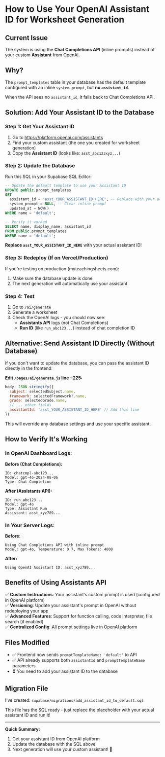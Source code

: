 # How to Use Your OpenAI Assistant ID for Worksheet Generation

## Current Issue
The system is using the **Chat Completions API** (inline prompts) instead of your custom **Assistant** from OpenAI.

## Why?
The `prompt_templates` table in your database has the default template configured with an inline `system_prompt`, but **no `assistant_id`**.

When the API sees no `assistant_id`, it falls back to Chat Completions API.

## Solution: Add Your Assistant ID to the Database

### Step 1: Get Your Assistant ID
1. Go to https://platform.openai.com/assistants
2. Find your custom assistant (the one you created for worksheet generation)
3. Copy the **Assistant ID** (looks like: `asst_abc123xyz...`)

### Step 2: Update the Database
Run this SQL in your Supabase SQL Editor:

```sql
-- Update the default template to use your Assistant ID
UPDATE public.prompt_templates
SET 
  assistant_id = 'asst_YOUR_ASSISTANT_ID_HERE', -- Replace with your actual ID
  system_prompt = NULL, -- Clear inline prompt
  updated_at = NOW()
WHERE name = 'default';

-- Verify it worked
SELECT name, display_name, assistant_id 
FROM public.prompt_templates 
WHERE name = 'default';
```

**Replace `asst_YOUR_ASSISTANT_ID_HERE`** with your actual assistant ID!

### Step 3: Redeploy (If on Vercel/Production)
If you're testing on production (myteachingsheets.com):
1. Make sure the database update is done
2. The next generation will automatically use your assistant

### Step 4: Test
1. Go to `/ai/generate`
2. Generate a worksheet
3. Check the OpenAI logs - you should now see:
   - **Assistants API** logs (not Chat Completions)
   - **Run ID** (like `run_abc123...`) instead of chat completion ID

## Alternative: Send Assistant ID Directly (Without Database)

If you don't want to update the database, you can pass the assistant ID directly in the frontend:

**Edit `/pages/ai/generate.js` line ~225:**
```javascript
body: JSON.stringify({
  subject: selectedSubject.name,
  framework: selectedFramework?.name,
  grade: selectedGrade.name,
  // ... other fields
  assistantId: 'asst_YOUR_ASSISTANT_ID_HERE' // Add this line
})
```

This will override any database settings and use your specific assistant.

## How to Verify It's Working

### In OpenAI Dashboard Logs:
**Before (Chat Completions):**
```
ID: chatcmpl-abc123...
Model: gpt-4o-2024-08-06
Type: Chat Completion
```

**After (Assistants API):**
```
ID: run_abc123...
Model: gpt-4o
Type: Assistant Run
Assistant: asst_xyz789...
```

### In Your Server Logs:
**Before:**
```
Using Chat Completions API with inline prompt
Model: gpt-4o, Temperature: 0.7, Max Tokens: 4000
```

**After:**
```
Using OpenAI Assistant ID: asst_xyz789...
```

## Benefits of Using Assistants API
✅ **Custom Instructions**: Your assistant's custom prompt is used (configured in OpenAI platform)  
✅ **Versioning**: Update your assistant's prompt in OpenAI without redeploying your app  
✅ **Advanced Features**: Support for function calling, code interpreter, file search (if enabled)  
✅ **Centralized Config**: All prompt settings live in OpenAI platform  

## Files Modified
- ✅ Frontend now sends `promptTemplateName: 'default'` to API
- ✅ API already supports both `assistantId` and `promptTemplateName` parameters
- ⏳ You need to add your assistant ID to the database

## Migration File
I've created: `supabase/migrations/add_assistant_id_to_default.sql`

This file has the SQL ready - just replace the placeholder with your actual assistant ID and run it!

---

**Quick Summary:**
1. Get your assistant ID from OpenAI platform
2. Update the database with the SQL above
3. Next generation will use your custom assistant! 🎉
